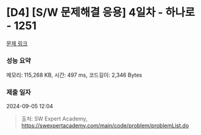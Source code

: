 # [D4] [S/W 문제해결 응용] 4일차 - 하나로 - 1251 

[문제 링크](https://swexpertacademy.com/main/code/problem/problemDetail.do?contestProbId=AV15StKqAQkCFAYD) 

### 성능 요약

메모리: 115,268 KB, 시간: 497 ms, 코드길이: 2,346 Bytes

### 제출 일자

2024-09-05 12:04



> 출처: SW Expert Academy, https://swexpertacademy.com/main/code/problem/problemList.do